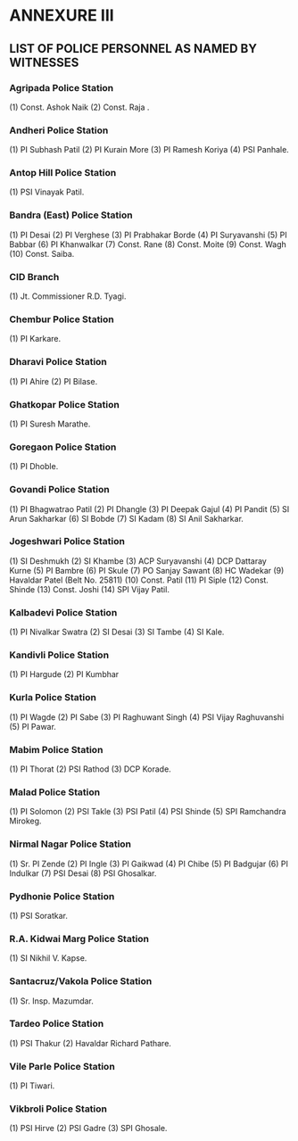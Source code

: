# ANNEXURE III

## LIST OF POLICE PERSONNEL AS NAMED BY WITNESSES

### Agripada Police Station

(1) Const. Ashok Naik
(2) Const. Raja .

### Andheri Police Station

(1) PI Subhash Patil
(2) PI Kurain More
(3) PI Ramesh Koriya
(4) PSI Panhale.

### Antop Hill Police Station

(1) PSI Vinayak Patil.

### Bandra (East) Police Station

(1) PI Desai
(2) PI Verghese
(3) PI Prabhakar Borde
(4) PI Suryavanshi
(5) PI Babbar
(6) PI Khanwalkar
(7) Const. Rane
(8) Const. Moite
(9) Const. Wagh
(10) Const. Saiba.

### CID Branch

(1) Jt. Commissioner R.D. Tyagi.

### Chembur Police Station

(1) PI Karkare.

### Dharavi Police Station

(1) PI Ahire
(2) PI Bilase.

### Ghatkopar Police Station

(1) PI Suresh Marathe.

### Goregaon Police Station

(1) PI Dhoble.

### Govandi Police Station

(1) PI Bhagwatrao Patil
(2) PI Dhangle
(3) PI Deepak Gajul
(4) PI Pandit
(5) SI Arun Sakharkar
(6) SI Bobde
(7) SI Kadam
(8) SI Anil Sakharkar.

### Jogeshwari Police Station

(1) SI Deshmukh
(2) SI Khambe
(3) ACP Suryavanshi
(4) DCP Dattaray Kurne
(5) PI Bambre
(6) PI Skule
(7) PO Sanjay Sawant
(8) HC Wadekar
(9) Havaldar Patel (Belt No. 25811)
(10) Const. Patil
(11) PI Siple
(12) Const. Shinde
(13) Const. Joshi
(14) SPI Vijay Patil.

### Kalbadevi Police Station

(1) PI Nivalkar Swatra
(2) SI Desai
(3) SI Tambe
(4) SI Kale.

### Kandivli Police Station

(1) PI Hargude
(2) PI Kumbhar

### Kurla Police Station

(1) PI Wagde
(2) PI Sabe
(3) PI Raghuwant Singh
(4) PSI Vijay Raghuvanshi
(5) PI Pawar.

### Mabim Police Station

(1) PI Thorat
(2) PSI Rathod
(3) DCP Korade.

### Malad Police Station

(1) PI Solomon
(2) PSI Takle
(3) PSI Patil
(4) PSI Shinde
(5) SPI Ramchandra Mirokeg.

### Nirmal Nagar Police Station

(1) Sr. PI Zende
(2) PI Ingle
(3) PI Gaikwad
(4) PI Chibe
(5) PI Badgujar
(6) PI Indulkar
(7) PSI Desai
(8) PSI Ghosalkar.

### Pydhonie Police Station

(1) PSI Soratkar.

### R.A. Kidwai Marg Police Station

(1) SI Nikhil V. Kapse.

### Santacruz/Vakola Police Station

(1) Sr. Insp. Mazumdar.

### Tardeo Police Station

(1) PSI Thakur
(2) Havaldar Richard Pathare.

### Vile Parle Police Station

(1) PI Tiwari.

### Vikbroli Police Station

(1) PSI Hirve
(2) PSI Gadre
(3) SPI Ghosale.
